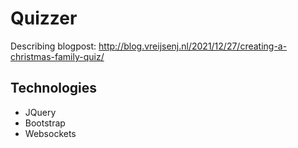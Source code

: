 # Quizzer

Describing blogpost: http://blog.vreijsenj.nl/2021/12/27/creating-a-christmas-family-quiz/

## Technologies
* JQuery
* Bootstrap
* Websockets
